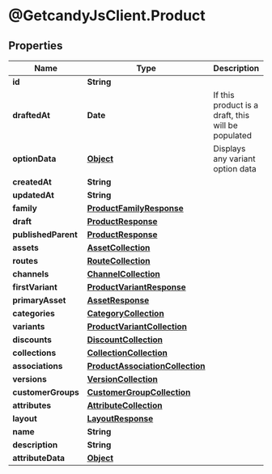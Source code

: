# @GetcandyJsClient.Product

## Properties

Name | Type | Description | Notes
------------ | ------------- | ------------- | -------------
**id** | **String** |  | [optional] 
**draftedAt** | **Date** | If this product is a draft, this will be populated | [optional] 
**optionData** | [**Object**](.md) | Displays any variant option data | [optional] 
**createdAt** | **String** |  | [optional] 
**updatedAt** | **String** |  | [optional] 
**family** | [**ProductFamilyResponse**](ProductFamilyResponse.md) |  | [optional] 
**draft** | [**ProductResponse**](ProductResponse.md) |  | [optional] 
**publishedParent** | [**ProductResponse**](ProductResponse.md) |  | [optional] 
**assets** | [**AssetCollection**](AssetCollection.md) |  | [optional] 
**routes** | [**RouteCollection**](RouteCollection.md) |  | [optional] 
**channels** | [**ChannelCollection**](ChannelCollection.md) |  | [optional] 
**firstVariant** | [**ProductVariantResponse**](ProductVariantResponse.md) |  | [optional] 
**primaryAsset** | [**AssetResponse**](AssetResponse.md) |  | [optional] 
**categories** | [**CategoryCollection**](CategoryCollection.md) |  | [optional] 
**variants** | [**ProductVariantCollection**](ProductVariantCollection.md) |  | [optional] 
**discounts** | [**DiscountCollection**](DiscountCollection.md) |  | [optional] 
**collections** | [**CollectionCollection**](CollectionCollection.md) |  | [optional] 
**associations** | [**ProductAssociationCollection**](ProductAssociationCollection.md) |  | [optional] 
**versions** | [**VersionCollection**](VersionCollection.md) |  | [optional] 
**customerGroups** | [**CustomerGroupCollection**](CustomerGroupCollection.md) |  | [optional] 
**attributes** | [**AttributeCollection**](AttributeCollection.md) |  | [optional] 
**layout** | [**LayoutResponse**](LayoutResponse.md) |  | [optional] 
**name** | **String** |  | [optional] 
**description** | **String** |  | [optional] 
**attributeData** | [**Object**](.md) |  | [optional] 



